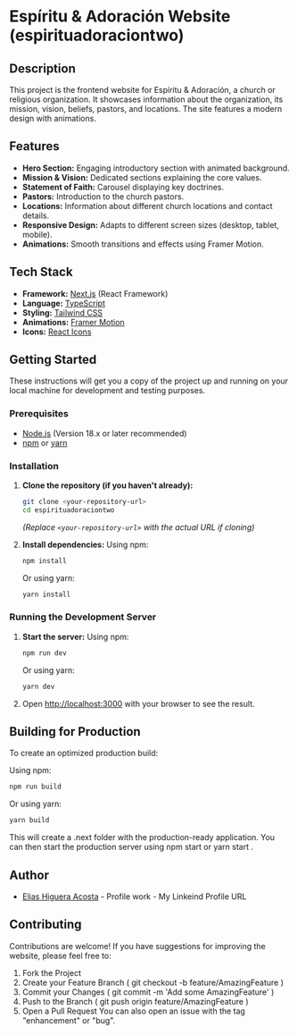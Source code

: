 # Espíritu & Adoración Website (espirituadoraciontwo)

## Description

This project is the frontend website for Espíritu & Adoración, a church or religious organization. It showcases information about the organization, its mission, vision, beliefs, pastors, and locations. The site features a modern design with animations.

## Features

*   **Hero Section:** Engaging introductory section with animated background.
*   **Mission & Vision:** Dedicated sections explaining the core values.
*   **Statement of Faith:** Carousel displaying key doctrines.
*   **Pastors:** Introduction to the church pastors.
*   **Locations:** Information about different church locations and contact details.
*   **Responsive Design:** Adapts to different screen sizes (desktop, tablet, mobile).
*   **Animations:** Smooth transitions and effects using Framer Motion.

## Tech Stack

*   **Framework:** [Next.js](https://nextjs.org/) (React Framework)
*   **Language:** [TypeScript](https://www.typescriptlang.org/)
*   **Styling:** [Tailwind CSS](https://tailwindcss.com/)
*   **Animations:** [Framer Motion](https://www.framer.com/motion/)
*   **Icons:** [React Icons](https://react-icons.github.io/react-icons/)

## Getting Started

These instructions will get you a copy of the project up and running on your local machine for development and testing purposes.

### Prerequisites

*   [Node.js](https://nodejs.org/) (Version 18.x or later recommended)
*   [npm](https://www.npmjs.com/) or [yarn](https://yarnpkg.com/)

### Installation

1.  **Clone the repository (if you haven't already):**
    ```bash
    git clone <your-repository-url>
    cd espirituadoraciontwo
    ```
    *(Replace `<your-repository-url>` with the actual URL if cloning)*

2.  **Install dependencies:**
    Using npm:
    ```bash
    npm install
    ```
    Or using yarn:
    ```bash
    yarn install
    ```

### Running the Development Server

1.  **Start the server:**
    Using npm:
    ```bash
    npm run dev
    ```
    Or using yarn:
    ```bash
    yarn dev
    ```

2.  Open [http://localhost:3000](http://localhost:3000) with your browser to see the result.

## Building for Production

To create an optimized production build:

Using npm:
```bash
npm run build
 ```

Or using yarn:

```bash
yarn build
 ```

This will create a .next folder with the production-ready application. You can then start the production server using npm start or yarn start .

## Author
- [Elias Higuera Acosta](https://www.linkedin.com/in/el%C3%ADas-higuera-acosta-/) - Profile work - My Linkeind Profile URL 

## Contributing
Contributions are welcome! If you have suggestions for improving the website, please feel free to:

1. Fork the Project
2. Create your Feature Branch ( git checkout -b feature/AmazingFeature )
3. Commit your Changes ( git commit -m 'Add some AmazingFeature' )
4. Push to the Branch ( git push origin feature/AmazingFeature )
5. Open a Pull Request
You can also open an issue with the tag "enhancement" or "bug".
